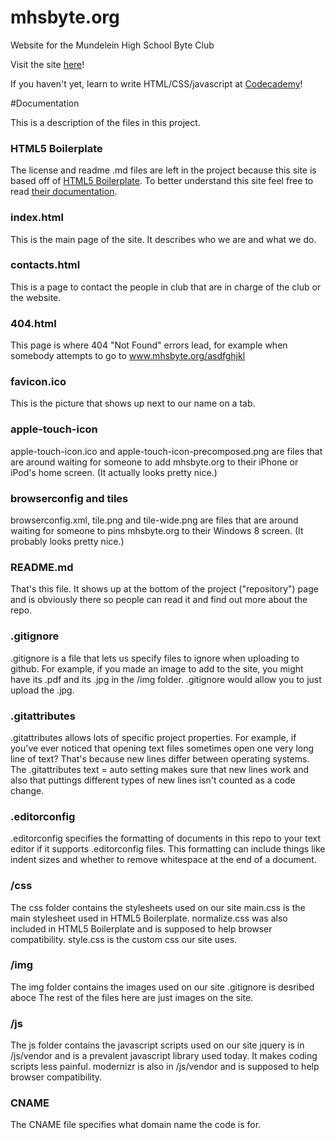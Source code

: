 mhsbyte.org
=====================

Website for the Mundelein High School Byte Club

Visit the site [here](http://www.mhsbyte.org "Byte Club's Homepage")!

If you haven't yet, learn to write HTML/CSS/javascript at [Codecademy](http://www.codecademy.com/learn)!

#Documentation

This is a description of the files in this project.

### HTML5 Boilerplate
The license and readme .md files are left in the project because this site is based off of [HTML5 Boilerplate](https://github.com/h5bp/html5-boilerplate). To better understand this site feel free to read [their documentation](https://github.com/h5bp/html5-boilerplate/blob/v4/doc/TOC.md).

### index.html
This is the main page of the site. It describes who we are and what we do.

### contacts.html
This is a page to contact the people in club that are in charge of the club or the website.

### 404.html
This page is where 404 "Not Found" errors lead, for example when somebody attempts to go to www.mhsbyte.org/asdfghjkl

### favicon.ico
This is the picture that shows up next to our name on a tab.

### apple-touch-icon
apple-touch-icon.ico and apple-touch-icon-precomposed.png are files that are around waiting for someone to add mhsbyte.org to their iPhone or iPod's home screen. (It actually looks pretty nice.)

### browserconfig and tiles
browserconfig.xml, tile.png and tile-wide.png are files that are around waiting for someone to pins mhsbyte.org to their Windows 8 screen. (It probably looks pretty nice.)

### README.md
That's this file. It shows up at the bottom of the project ("repository") page and is obviously there so people can read it and find out more about the repo.

### .gitignore
.gitignore is a file that lets us specify files to ignore when uploading to github. For example, if you made an image to add to the site, you might have its .pdf and its .jpg in the /img folder. .gitignore would allow you to just upload the .jpg.

### .gitattributes
.gitattributes allows lots of specific project properties. For example, if you've ever noticed that opening text files sometimes open one very long line of text? That's because new lines differ between operating systems. The .gitattributes text = auto setting makes sure that new lines work and also that puttings different types of new lines isn't counted as a code change.

### .editorconfig
.editorconfig specifies the formatting of documents in this repo to your text editor if it supports .editorconfig files. This formatting can include things like indent sizes and whether to remove whitespace at the  end of a document.

### /css
The css folder contains the stylesheets used on our site
main.css is the main stylesheet used in HTML5 Boilerplate.
normalize.css was also included in HTML5 Boilerplate and is supposed to help browser compatibility.
style.css is the custom css our site uses.

### /img
The img folder contains the images used on our site
.gitignore is desribed aboce
The rest of the files here are just images on the site.

### /js
The js folder contains the javascript scripts used on our site
jquery is in /js/vendor and is a prevalent javascript library used today. It makes coding scripts less painful.
modernizr is also in /js/vendor and is supposed to help browser compatibility.

### CNAME
The CNAME file specifies what domain name the code is for.
